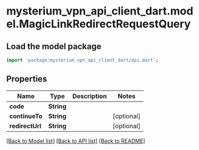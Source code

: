 # mysterium_vpn_api_client_dart.model.MagicLinkRedirectRequestQuery

## Load the model package
```dart
import 'package:mysterium_vpn_api_client_dart/api.dart';
```

## Properties
Name | Type | Description | Notes
------------ | ------------- | ------------- | -------------
**code** | **String** |  | 
**continueTo** | **String** |  | [optional] 
**redirectUrl** | **String** |  | [optional] 

[[Back to Model list]](../README.md#documentation-for-models) [[Back to API list]](../README.md#documentation-for-api-endpoints) [[Back to README]](../README.md)


